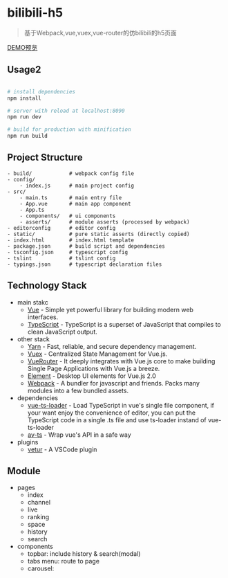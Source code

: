# bilibili-h5

> 基于Webpack,vue,vuex,vue-router的仿bilibili的h5页面

[DEMO预览](https://linzebin.github.io/bilibili-h5/dist/)

## Usage2

```bash

# install dependencies
npm install

# server with reload at localhost:8090
npm run dev

# build for production with minification
npm run build

```

## Project Structure

```
- build/            # webpack config file
- config/
    - index.js      # main project config
- src/
    - main.ts       # main entry file
    - App.vue       # main app component
    - App.ts
    - components/   # ui components
    - asserts/      # module asserts (processed by webpack)
- editorconfig      # editor config
- static/           # pure static asserts (directly copied)
- index.html        # index.html template
- package.json      # build script and dependencies
- tsconfig.json     # typescript config
- tslint            # tslint config
- typings.json      # typescript declaration files
```

## Technology Stack
- main stakc
    - [Vue]() - Simple yet powerful library for building modern web interfaces.
    - [TypeScript]() - TypeScript is a superset of JavaScript that compiles to clean JavaScript output.
- other stack
    - [Yarn]() - Fast, reliable, and secure dependency management.
    - [Vuex]() - Centralized State Management for Vue.js.
    - [VueRouter]() -  It deeply integrates with Vue.js core to make building Single Page Applications with Vue.js a breeze.
    - [Element](http://element.eleme.io/#/zh-CN) - Desktop UI elements for Vue.js 2.0
    - [Webpack]() - A bundler for javascript and friends. Packs many modules into a few bundled assets.
- dependencies
    - [vue-ts-loader](https://github.com/HerringtonDarkholme/vue-ts-loader) - Load TypeScript in vue's single file component, if your want enjoy the convenience of editor, you can put the TypeScript code in a single .ts file and use ts-loader instand of vue-ts-loader
    - [av-ts](https://github.com/HerringtonDarkholme/av-ts) -  Wrap vue's API in a safe way
- plugins
    - [vetur](https://github.com/octref/vetur) - A VSCode plugin

## Module
- pages 
    - index
    - channel
    - live
    - ranking
    - space
    - history
    - search
- components
    - topbar: include history & search(modal)
    - tabs menu: route to page
    - carousel: 